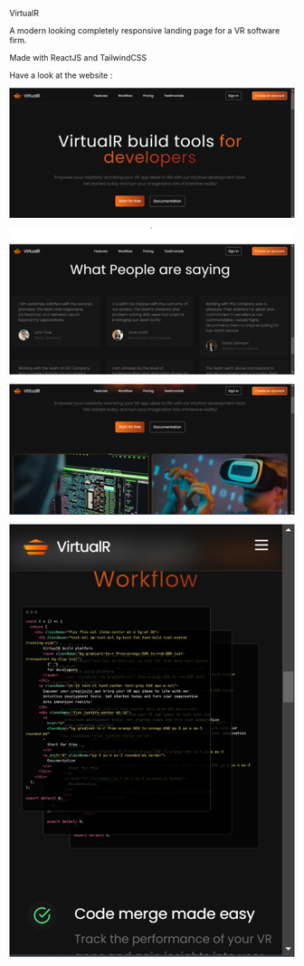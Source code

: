 VirtualR 

A modern looking completely responsive landing page for a VR software firm.

Made with ReactJS and TailwindCSS



Have a look at the website : 


![img](src/images/img1.png)

![img](src/images/img3.png)


![img](src/images/img4.png)

![img](src/images/img2.png)



